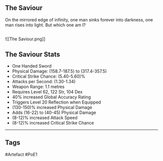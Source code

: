 ## The Saviour
On the mirrored edge of infinity, one man sinks forever into darkness, one man rises into light.
But which one am I?
##
![[The Saviour.png]]
## The Saviour Stats
- One Handed Sword
- Physical Damage: (158.7-187.5) to (317.4-357.5)
- Critical Strike Chance: (5.40-5.60)%
- Attacks per Second: (1.30-1.34)
- Weapon Range: 1.1 metres
- Requires Level 62, 122 Str, 104 Dex
- 40% increased Global Accuracy Rating
- Triggers Level 20 Reflection when Equipped
- (130-150)% increased Physical Damage
- Adds (16-22) to (40-45) Physical Damage
- (8-12)% increased Attack Speed
- (8-12)% increased Critical Strike Chance


---
## Tags
#Artefact
#PoE1
